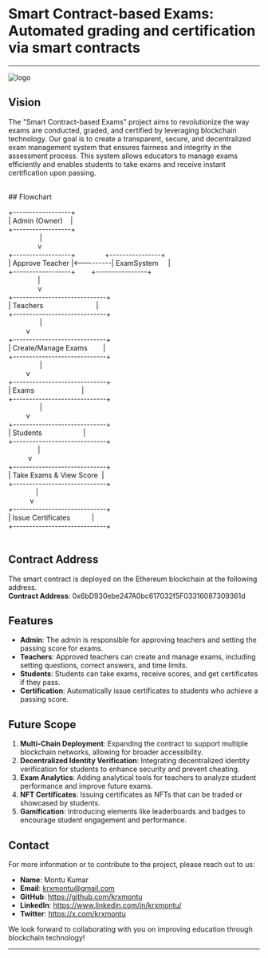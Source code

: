 # Smart Contract-based Exams: Automated grading and certification via smart contracts

---
![logo](https://github.com/user-attachments/assets/d8090f6d-90be-42cc-af95-df8b6c62afc2)


## Vision

The "Smart Contract-based Exams" project aims to revolutionize the way exams are conducted, graded, and certified by leveraging blockchain technology. Our goal is to create a transparent, secure, and decentralized exam management system that ensures fairness and integrity in the assessment process. This system allows educators to manage exams efficiently and enables students to take exams and receive instant certification upon passing.

<br>
## Flowchart

+------------------+<br>
|   Admin (Owner)‎ ‎ ‎ ‎ |<br>
+------------------+<br>
‎‎ ‎ ‎ ‎ ‎ ‎ ‎ ‎ ‎ ‎ ‎ ‎ ‎ ‎ ‎ ‎ |<br>
‎‎ ‎ ‎ ‎ ‎ ‎ ‎ ‎ ‎ ‎ ‎ ‎ ‎ ‎‎ ‎  v<br>
+------------------+‎ ‎ ‎ ‎ ‎ ‎ ‎ ‎ ‎ ‎ ‎ ‎ ‎ ‎ ‎ +----------------+<br>
|  Approve Teacher‎‎ |<---------|   ExamSystem‎ ‎ ‎ ‎ ‎ ‎|<br>
+------------------+‎ ‎ ‎ ‎ ‎ ‎ ‎ ‎ ‎ ‎ ‎ ‎ ‎ ‎ ‎ +----------------+<br>
‎‎ ‎ ‎ ‎ ‎ ‎ ‎ ‎ ‎ ‎ ‎ ‎ ‎‎ ‎  ‎ |<br>
‎‎ ‎ ‎ ‎ ‎ ‎ ‎ ‎ ‎ ‎ ‎ ‎ ‎ ‎ ‎  v<br>
+-----------------------------+<br>
|        Teachers‎‎ ‎ ‎ ‎ ‎ ‎ ‎ ‎ ‎ ‎ ‎ ‎ ‎ ‎ ‎ ‎ ‎ ‎ ‎ ‎ ‎ ‎ ‎ ‎ ‎ ‎ ‎ ‎ ‎ ‎ |<br>
+-----------------------------+<br>
‎‎ ‎ ‎ ‎ ‎ ‎ ‎ ‎ ‎‎ ‎ ‎ ‎ ‎ ‎ ‎ ‎ |<br>
‎‎ ‎ ‎ ‎ ‎ ‎ ‎ ‎ ‎‎ ‎ ‎ ‎ ‎‎ ‎   ‎ v<br>
+-----------------------------+<br>
|    Create/Manage Exams‎ ‎ ‎ ‎ ‎ ‎ ‎ ‎ |<br>
+-----------------------------+<br>
‎‎ ‎ ‎ ‎ ‎ ‎ ‎ ‎ ‎ ‎ ‎ ‎ ‎ ‎ ‎ ‎ |<br>
‎‎ ‎ ‎ ‎ ‎ ‎ ‎ ‎ ‎‎ ‎ ‎ ‎ ‎‎ ‎   v<br>
+-----------------------------+<br>
|          Exams‎ ‎ ‎ ‎ ‎ ‎ ‎ ‎ ‎ ‎ ‎ ‎ ‎ ‎ ‎ ‎ ‎ ‎ ‎‎ ‎ ‎ ‎  ‎ ‎ ‎ ‎ ‎ ‎ ‎ ‎ ‎ ‎ ‎ ‎ |<br>
+-----------------------------+<br>
‎‎ ‎ ‎ ‎ ‎ ‎ ‎ ‎ ‎ ‎ ‎ ‎ ‎ ‎ ‎ ‎ |<br>
‎‎ ‎ ‎ ‎ ‎ ‎ ‎ ‎ ‎‎ ‎ ‎ ‎ ‎ ‎ ‎  v<br>
+-----------------------------+<br>
|       Students‎ ‎ ‎ ‎ ‎ ‎ ‎ ‎ ‎ ‎ ‎ ‎ ‎ ‎ ‎ ‎ ‎ ‎ ‎‎ ‎ ‎  ‎‎ ‎ ‎ ‎  ‎ ‎ ‎ ‎ ‎ |<br>
+-----------------------------+<br>
‎‎ ‎ ‎ ‎ ‎ ‎ ‎ ‎ ‎‎ ‎ ‎ ‎ ‎ ‎ ‎  |<br>
‎‎ ‎ ‎ ‎ ‎ ‎ ‎ ‎‎ ‎ ‎ ‎ ‎ ‎ ‎  ‎ v<br>
+-----------------------------+<br>
|     Take Exams & View Score‎ ‎‎ ‎ ‎  |<br>
+-----------------------------+<br>
‎‎ ‎ ‎ ‎ ‎ ‎ ‎ ‎‎ ‎ ‎ ‎ ‎ ‎  ‎‎  |<br>
‎‎ ‎ ‎ ‎ ‎ ‎ ‎ ‎‎ ‎ ‎ ‎ ‎  ‎ ‎‎ v<br>
+-----------------------------+<br>
|      Issue Certificates‎ ‎ ‎ ‎ ‎ ‎ ‎ ‎ ‎ ‎ ‎ ‎ ‎ ‎ ‎ ‎ ‎ ‎ |<br>
+-----------------------------+<br>
<br>

## Contract Address

The smart contract is deployed on the Ethereum blockchain at the following address.<br>
**Contract Address**: 0x6bD930ebe247A0bc617032f5F03316087309361d


## Features

- **Admin**: The admin is responsible for approving teachers and setting the passing score for exams.
- **Teachers**: Approved teachers can create and manage exams, including setting questions, correct answers, and time limits.
- **Students**: Students can take exams, receive scores, and get certificates if they pass.
- **Certification**: Automatically issue certificates to students who achieve a passing score.


## Future Scope

1. **Multi-Chain Deployment**: Expanding the contract to support multiple blockchain networks, allowing for broader accessibility.
2. **Decentralized Identity Verification**: Integrating decentralized identity verification for students to enhance security and prevent cheating.
3. **Exam Analytics**: Adding analytical tools for teachers to analyze student performance and improve future exams.
4. **NFT Certificates**: Issuing certificates as NFTs that can be traded or showcased by students.
5. **Gamification**: Introducing elements like leaderboards and badges to encourage student engagement and performance.


## Contact

For more information or to contribute to the project, please reach out to us:

- **Name**: Montu Kumar
- **Email**: krxmontu@gmail.com
- **GitHub**: https://github.com/krxmontu
- **LinkedIn**: https://www.linkedin.com/in/krxmontu/
- **Twitter**: https://x.com/krxmontu

We look forward to collaborating with you on improving education through blockchain technology!

---
